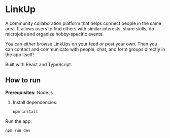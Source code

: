 

# LinkUp
A community collaboration platform that helps connect people in the same area. It allows users to find others with similar interests, share skills, do microjobs and organize hobby-specific events.

You can either browse LinkUps on your feed or post your own. Then you can contact and communicate with people, chat, and form groups directly in the app itself!

Built with React and TypeScript.



## How to run

**Prerequisites:** Node.js

1. Install dependencies:
   ```bash
   npm install

Run the app:

```bash
npm run dev


